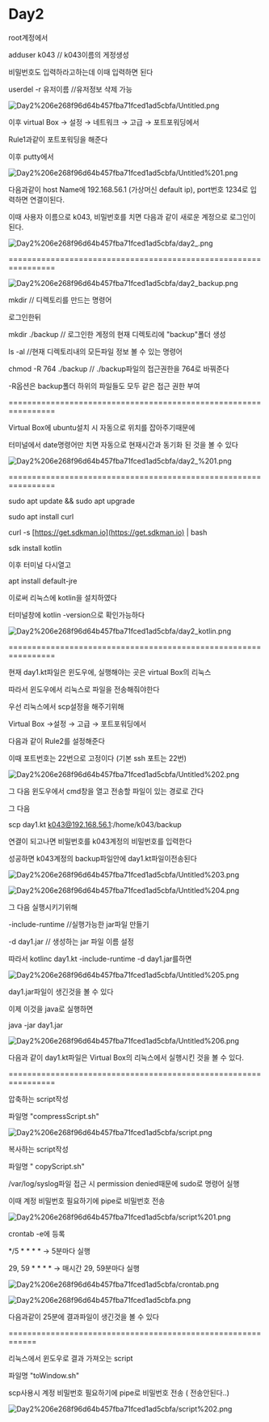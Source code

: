 # Day2

root계정에서

adduser k043  // k043이름의 게정생성

비밀번호도 입력하라고하는데 이때 입력하면 된다

userdel -r 유저이름 //유저정보 삭제 가능

![Day2%206e268f96d64b457fba71fced1ad5cbfa/Untitled.png](Day2%206e268f96d64b457fba71fced1ad5cbfa/Untitled.png)

이후 virtual Box → 설정 → 네트워크 → 고급 → 포트포워딩에서

Rule1과같이 포트포워딩을 해준다

이후 putty에서 

![Day2%206e268f96d64b457fba71fced1ad5cbfa/Untitled%201.png](Day2%206e268f96d64b457fba71fced1ad5cbfa/Untitled%201.png)

다음과같이 host Name에 192.168.56.1 (가상머신 default ip), port번호 1234로 입력하면 연결이된다.

이때 사용자 이름으로 k043, 비밀번호를 치면 다음과 같이 새로운 계정으로 로그인이 된다.

![Day2%206e268f96d64b457fba71fced1ad5cbfa/day2_.png](Day2%206e268f96d64b457fba71fced1ad5cbfa/day2_.png)

================================================================

![Day2%206e268f96d64b457fba71fced1ad5cbfa/day2_backup.png](Day2%206e268f96d64b457fba71fced1ad5cbfa/day2_backup.png)

mkdir // 디렉토리를 만드는 명령어

로그인한뒤 

mkdir ./backup //  로그인한 계정의 현재 디렉토리에 "backup"폴더 생성

ls -al //현재 디렉토리내의 모든파일 정보 볼 수 있는 명령어

chmod -R 764 ./backup // ./backup파일의 접근권한을 764로 바꿔준다

-R옵션은 backup폴더 하위의 파일들도 모두 같은 접근 권한 부여

================================================================

Virtual Box에 ubuntu설치 시 자동으로 위치를 잡아주기때문에

터미널에서 date명령어만 치면 자동으로 현재시간과 동기화 된 것을 볼 수 있다

![Day2%206e268f96d64b457fba71fced1ad5cbfa/day2_%201.png](Day2%206e268f96d64b457fba71fced1ad5cbfa/day2_%201.png)

================================================================

sudo apt update && sudo apt upgrade

sudo apt install curl

curl -s [https://get.sdkman.io](https://get.sdkman.io) | bash

sdk install kotlin

이후 터미널 다시열고

apt install default-jre

이로써 리눅스에 kotlin을 설치하였다

터미널창에 kotlin -version으로 확인가능하다

![Day2%206e268f96d64b457fba71fced1ad5cbfa/day2_kotlin.png](Day2%206e268f96d64b457fba71fced1ad5cbfa/day2_kotlin.png)

================================================================

현재 day1.kt파일은 윈도우에, 실행해야는 곳은 virtual Box의 리눅스

따라서 윈도우에서 리눅스로 파일을 전송해줘야한다

우선 리눅스에서 scp설정을 해주기위해

Virtual Box →설정 → 고급 → 포트포워딩에서

다음과 같이 Rule2를 설정해준다

이때 포트번호는 22번으로 고정이다 (기본 ssh 포트는 22번)

![Day2%206e268f96d64b457fba71fced1ad5cbfa/Untitled%202.png](Day2%206e268f96d64b457fba71fced1ad5cbfa/Untitled%202.png)

그 다음 윈도우에서 cmd창을 열고 전송할 파일이 있는 경로로 간다

그 다음 

scp day1.kt k043@192.168.56.1:/home/k043/backup

연결이 되고나면 비밀번호를 k043계정의 비밀번호를 입력한다

성공하면 k043계정의 backup파일안에 day1.kt파일이전송된다

![Day2%206e268f96d64b457fba71fced1ad5cbfa/Untitled%203.png](Day2%206e268f96d64b457fba71fced1ad5cbfa/Untitled%203.png)

![Day2%206e268f96d64b457fba71fced1ad5cbfa/Untitled%204.png](Day2%206e268f96d64b457fba71fced1ad5cbfa/Untitled%204.png)

그 다음 실행시키기위해 

-include-runtime //실행가능한 jar파일 만들기

-d day1.jar // 생성하는 jar 파일 이름 설정

따라서 kotlinc day1.kt -include-runtime -d day1.jar를하면

![Day2%206e268f96d64b457fba71fced1ad5cbfa/Untitled%205.png](Day2%206e268f96d64b457fba71fced1ad5cbfa/Untitled%205.png)

day1.jar파일이 생긴것을 볼 수 있다

이제 이것을 java로 실행하면

java -jar day1.jar

![Day2%206e268f96d64b457fba71fced1ad5cbfa/Untitled%206.png](Day2%206e268f96d64b457fba71fced1ad5cbfa/Untitled%206.png)

다음과 같이 day1.kt파일은 Virtual Box의 리눅스에서 실행시킨 것을 볼 수 있다.

================================================================

압축하는 script작성

파일명 "compressScript.sh"

![Day2%206e268f96d64b457fba71fced1ad5cbfa/script.png](Day2%206e268f96d64b457fba71fced1ad5cbfa/script.png)

복사하는 script작성

파일명 " copyScript.sh"

/var/log/syslog파일 접근 시 permission denied때문에 sudo로 명령어 실행

이때 계정 비밀번호 필요하기에 pipe로 비밀번호 전송

![Day2%206e268f96d64b457fba71fced1ad5cbfa/script%201.png](Day2%206e268f96d64b457fba71fced1ad5cbfa/script%201.png)

crontab -e에 등록

*/5 * * * * → 5분마다 실행

29, 59 * * * * → 매시간 29, 59분마다 실행

![Day2%206e268f96d64b457fba71fced1ad5cbfa/crontab.png](Day2%206e268f96d64b457fba71fced1ad5cbfa/crontab.png)

![Day2%206e268f96d64b457fba71fced1ad5cbfa.png](Day2%206e268f96d64b457fba71fced1ad5cbfa.png)

다음과같이 25분에 결과파일이 생긴것을 볼 수 있다

============================================================

리눅스에서 윈도우로 결과 가져오는 script

파일명 "toWindow.sh"

scp사용시 계정 비밀번호 필요하기에 pipe로 비밀번호 전송 ( 전송안된다..)

![Day2%206e268f96d64b457fba71fced1ad5cbfa/script%202.png](Day2%206e268f96d64b457fba71fced1ad5cbfa/script%202.png)